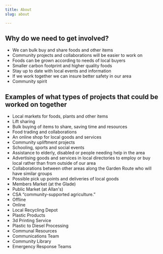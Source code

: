 ```yaml
---
title: About
slug: about

---
```

## Why do we need to get involved?

* We can bulk buy and share foods and other items
* Community projects and collaborations will be easier to work on
* Foods can be grown according to needs of local buyers
* Smaller carbon footprint and higher quality foods
* Stay up to date with local events and information
* If we work together we can insure better safety in our area
* Community spirit

## Examples of what types of projects that could be worked on together

* Local markets for foods, plants and other items
* Lift sharing
* Bulk buying of items to share, saving time and resources
* Food trading and collaborations
* An online shop for local goods and services
* Community upliftment projects
* Schooling, sports and social events
* Assistance to elderly, disabled or people needing help in the area
* Advertising goods and services in local directories to employ or buy local rather than from outside of our area
* Collaborations between other areas along the Garden Route who will have similar groups
* Possible pick up points and deliveries of local goods
* Members Market (at the Glade)
* Public Market (at Allan's)
* CSA “community-supported agriculture.”
* Offline
* Online
* Local Recycling Depot
* Plastic Products
* 3d Printing Service
* Plastic to Diesel Processing
* Communal Resources
* Communications Team
* Community Library
* Emergency Response Teams